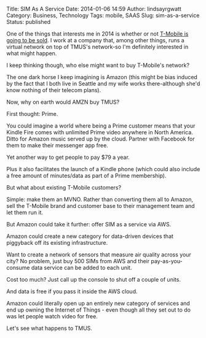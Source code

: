 Title: SIM As A Service
Date: 2014-01-06 14:59
Author: lindsayrgwatt
Category: Business, Technology
Tags: mobile, SAAS
Slug: sim-as-a-service
Status: published

One of the things that interests me in 2014 is whether or not [T-Mobile is going to be sold](http://www.foxbusiness.com/industries/2013/12/26/reports-sprint-owner-softbank-plots-financing-for-20b-t-mobile-bid/). I work at a company that, among other things, runs a virtual network on top of TMUS's network-so I'm definitely interested in what might happen.

I keep thinking though, who else might want to buy T-Mobile's network?

The one dark horse I keep imagining is Amazon (this might be bias induced by the fact that I both live in Seattle and my wife works there-although she'd know nothing of their telecom plans).

Now, why on earth would AMZN buy TMUS?

First thought: Prime.

You could imagine a world where being a Prime customer means that your Kindle Fire comes with unlimited Prime video anywhere in North America. Ditto for Amazon music served up by the cloud. Partner with Facebook for them to make their messenger app free.

Yet another way to get people to pay $79 a year.

Plus it also facilitates the launch of a Kindle phone (which could also include a free amount of minutes/data as part of a Prime membership).

But what about existing T-Mobile customers?

Simple: make them an MVNO. Rather than converting them all to Amazon, sell the T-Mobile brand and customer base to their management team and let them run it.

But Amazon could take it further: offer SIM as a service via AWS.

Amazon could create a new category for data-driven devices that piggyback off its existing infrastructure.

Want to create a network of sensors that measure air quality across your city? No problem, just buy 500 SIMs from AWS and their pay-as-you-consume data service can be added to each unit.

Cost too much? Just call up the console to shut off a couple of units.

And data is free if you pass it inside the AWS cloud.

Amazon could literally open up an entirely new category of services and end up owning the Internet of Things - even though all they set out to do was let people watch video for free.

Let's see what happens to TMUS.
